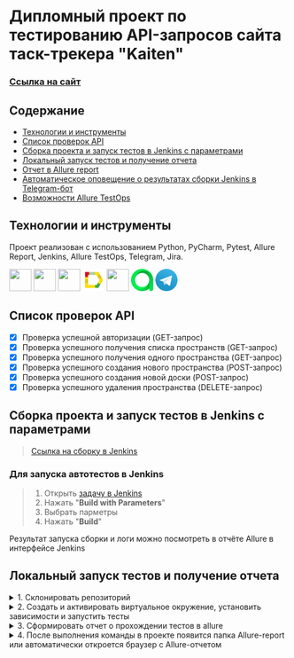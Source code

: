 # Дипломный проект по тестированию API-запросов сайта таск-трекера "Kaiten"

### [Ссылка на сайт](https://kaiten.ru/)

## Содержание
- [Технологии и инструменты](#технологии-и-инструменты)
- [Список проверок API](#список-проверок-api)
- [Сборка проекта и запуск тестов в Jenkins с параметрами](#сборка-проекта-и-запуск-тестов-в-jenkins-с-параметрами)
- [Локальный запуск тестов и получение отчета](#локальный-запуск-тестов-и-получение-отчета)
- [Отчет в Allure report](#img-srcdesigniconsallure_reportsvg-height40-width40-отчет-в-allure-reportaa)
- [Автоматическое оповещение о результатах сборки Jenkins в Telegram-бот](#автоматическое-оповещение-о-результатах-сборки-jenkins-в-telegram-бот)
- [Возможности Allure TestOps](#возможности-allure-testops)



## Технологии и инструменты
Проект реализован с использованием Python, PyCharm, Pytest, Allure Report, Jenkins, Allure TestOps, Telegram, Jira.
<p align="left">

<img src="https://cdn.jsdelivr.net/gh/devicons/devicon@latest/icons/python/python-original.svg" height="40" width="40"/>
<img src="https://cdn.jsdelivr.net/gh/devicons/devicon@latest/icons/pycharm/pycharm-original.svg" height="40" width="40"/>
<img src="https://cdn.jsdelivr.net/gh/devicons/devicon@latest/icons/pytest/pytest-original.svg" height="40" width="40"/>
<img src="design/icons/Allure_Report.svg" height="40" width="40"/>     
<img src="https://cdn.jsdelivr.net/gh/devicons/devicon@latest/icons/jenkins/jenkins-original.svg" height="40" width="40"/>      
<img src="design/icons/allure_testops.svg" height="40" width="40"/>     
<img src="design/icons/telegram.png" height="40" width="40"/>     


## Список проверок API

- [x] Проверка успешной авторизации (GET-запрос)
- [x] Проверка успешного получения списка пространств (GET-запрос)
- [x] Проверка успешного получения одного пространства (GET-запрос)
- [x] Проверка успешного создания нового пространства (POST-запрос)
- [x] Проверка успешного создания новой доски (POST-запрос)
- [x] Проверка успешного удаления пространства (DELETE-запрос)
 
## Сборка проекта и запуск тестов в Jenkins с параметрами
> [Ссылка на сборку в Jenkins](https://jenkins.autotests.cloud/job/API_Exam_Kaiten/)  
### Для запуска автотестов в Jenkins  
> 1. Открыть [задачу в Jenkins](https://jenkins.autotests.cloud/job/API_Exam_Kaiten/)  
> 2. Нажать "**Build with Parameters**"  
> 3. Выбрать парметры 
> 4. Нажать "**Build**"

Результат запуска сборки и логи можно посмотреть в отчёте Allure в интерфейсе Jenkins 

## Локальный запуск тестов и получение отчета

<details><summary>1. Склонировать репозиторий</summary>

```
git clone git@github.com:alisaholmes/API_Exam_Kaiten.git
```
</details>

<details><summary>2. Создать и активировать виртуальное окружение, установить зависимости и запустить тесты</summary>

```
python -m venv .venv
source .venv/bin/activate
pip install -r requirements.txt
pytest . || true
```
</details>

<details><summary>3. Сформировать отчет о прохождении тестов в allure</summary>

```
allure serve allure-results
```
Или 
 
```
allure generate
```
</details>

<details><summary>4. После выполнения команды в проекте появится папка Allure-report или автоматически откроется браузер с Allure-отчетом</summary>

## <img src="design/icons/Allure_Report.svg" height="40" width="40"/> Отчет в Allure report</a></a>

<details><summary>Отчет о результатах тестирования в Allure-reports</summary>

<img src="design/images/allure.png">

</details>
<details><summary>Тесты</summary>

<img src="design/images/allure_logs.png">

</details>

## Автоматическое оповещение о результатах сборки Jenkins в Telegram-бот

![This is an image](design/images/tele.png)


## Возможности Allure TestOps
Allure TestOps — это тест-менеджмент система для автоматизированных и ручных тестов. Она дополнительно позволяет хранить тест-кейсы, запускать тесты и смотреть результаты их выполнения. 
### Дашборд по результатам запуска
![autotest](design/images/дашборд.png)
### Пример тест-кейса
![autotest](design/images/тест.png)
### Аналитика запусков автотестов
![autotest](design/images/аналитика.png)
